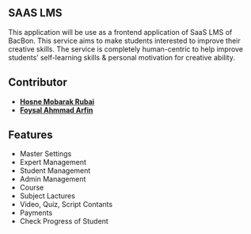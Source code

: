 ## SAAS LMS

This application will be use as a frontend application of SaaS LMS of BacBon. This service aims to make students interested to improve their creative skills. The service is completely human-centric to help improve students’ self-learning skills & personal motivation for creative ability.

## Contributor

- **[Hosne Mobarak Rubai](https://github.com/hmrubai/)**
- **[Foysal Ahmmad Arfin](https://github.com/arfin-foysal/)**

## Features

- Master Settings
- Expert Management
- Student Management
- Admin Management
- Course
- Subject Lactures
- Video, Quiz, Script Contants
- Payments
- Check Progress of Student
